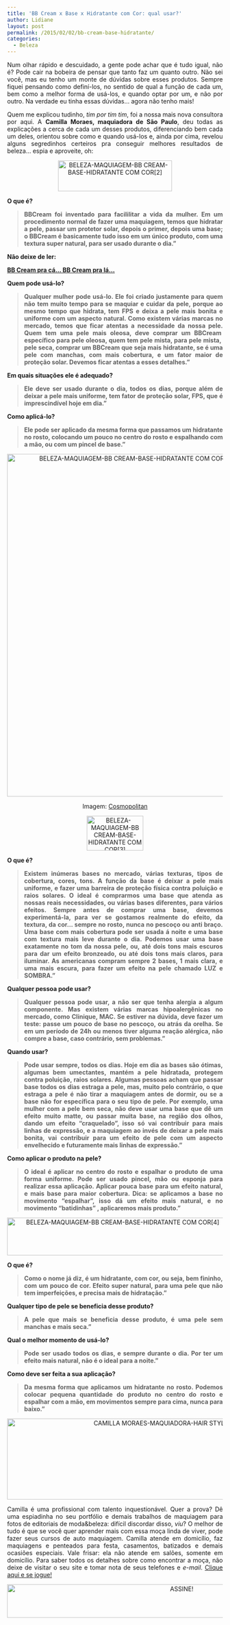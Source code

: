 ```yaml
---
title: 'BB Cream x Base x Hidratante com Cor: qual usar?'
author: Lidiane
layout: post
permalink: /2015/02/02/bb-cream-base-hidratante/
categories:
  - Beleza
---
```

<p align="justify">
  Num olhar rápido e descuidado, a gente pode achar que é tudo igual, não é? Pode cair na bobeira de pensar que tanto faz um quanto outro. Não sei você, mas eu tenho um monte de dúvidas sobre esses produtos. Sempre fiquei pensando como definí-los, no sentido de qual a função de cada um, bem como a melhor forma de usá-los, e quando optar por um, e não por outro. Na verdade eu tinha essas dúvidas… agora não tenho mais!
</p>

<p align="justify">
  Quem me explicou tudinho,<em> tim por tim tim</em>, foi a nossa mais nova consultora por aqui. A <strong>Camilla Moraes, maquiadora de São Paulo</strong>, deu todas as explicações a cerca de cada um desses produtos, diferenciando bem cada um deles, orientou sobre como e quando usá-los e, ainda por cima, revelou alguns segredinhos certeiros pra conseguir melhores resultados de beleza… espia e aproveite, oh:
</p>

<p align="center">
  <a href="https://www.trololodemulher.com.br/2015/01/BELEZA-MAQUIAGEM-BB-CREAM-BASE-HIDRATANTE-COM-COR2.png"><img class="alignnone size-full wp-image-10736" src="https://www.trololodemulher.com.br/2015/01/BELEZA-MAQUIAGEM-BB-CREAM-BASE-HIDRATANTE-COM-COR2.png" alt="BELEZA-MAQUIAGEM-BB CREAM-BASE-HIDRATANTE COM COR[2]" width="266" height="72" /></a>
</p>

<p align="justify">
  <strong>O que é?</strong>
</p>

> <p align="justify">
>   <strong>BBCream foi inventado para facililitar a vida da mulher. Em um procedimento normal de fazer uma maquiagem, temos que hidratar a pele, passar um protetor solar, depois o primer, depois uma base; o BBCream é basicamente tudo isso em um único produto, com uma textura super natural, para ser usado durante o dia.”</strong>
> </p>

<p align="justify">
  <strong>Não deixe de ler:</strong>
</p>

<p align="justify">
  <a href="http://www.trololodemulher.com.br/2013/07/22/bb-cream/" target="_blank" rel="noopener noreferrer"><strong>BB Cream pra cá… BB Cream pra lá…</strong></a>
</p>

<p align="justify">
  <strong>Quem pode usá-lo?</strong>
</p>

> <p align="justify">
>   <strong>Qualquer mulher pode usá-lo. Ele foi criado justamente para quem não tem muito tempo para se maquiar e cuidar da pele, porque ao mesmo tempo que hidrata, tem FPS e deixa a pele mais bonita e uniforme com um aspecto natural. Como existem várias marcas no mercado, temos que ficar atentas a necessidade da nossa pele. Quem tem uma pele mais oleosa, deve comprar um BBCream  específico para pele oleosa, quem tem pele mista, para pele mista,  pele seca, comprar um BBCream que seja mais hidratante, se é uma pele com manchas, com mais cobertura, e um fator maior de proteção solar. Devemos ficar atentas a esses detalhes.”</strong>
> </p>

<p align="justify">
  <strong>Em quais situações ele é adequado?</strong>
</p>

> <p align="justify">
>   <strong>Ele deve ser usado durante o dia, todos os dias, porque além de deixar a pele mais uniforme, tem fator de proteção solar, FPS, que é imprescindível hoje em dia.”</strong>
> </p>

<p align="justify">
  <strong>Como aplicá-lo?</strong>
</p>

> <p align="justify">
>   <strong>Ele pode ser aplicado da mesma forma que passamos um hidratante no rosto, colocando um pouco no centro do rosto e espalhando com a mão, ou com um pincel de base.”</strong>
> </p>

<p align="center">
  <a href="https://www.trololodemulher.com.br/2015/01/BELEZA-MAQUIAGEM-BB-CREAM-BASE-HIDRATANTE-COM-COR.jpg"><img class="alignnone size-full wp-image-10732" src="https://www.trololodemulher.com.br/2015/01/BELEZA-MAQUIAGEM-BB-CREAM-BASE-HIDRATANTE-COM-COR.jpg" alt="BELEZA-MAQUIAGEM-BB CREAM-BASE-HIDRATANTE COM COR" width="566" height="800" /></a>
</p>

<p align="center">
  Imagem: <a href="http://www.cosmopolitan.com/style-beauty/beauty/how-to/a32305/genius-concealer-hacks-every-woman-needs-to-know/" target="_blank" rel="noopener noreferrer">Cosmopolitan</a>
</p>

<p align="center">
  <a href="https://www.trololodemulher.com.br/2015/01/BELEZA-MAQUIAGEM-BB-CREAM-BASE-HIDRATANTE-COM-COR3.png"><img class="alignnone size-full wp-image-10737" src="https://www.trololodemulher.com.br/2015/01/BELEZA-MAQUIAGEM-BB-CREAM-BASE-HIDRATANTE-COM-COR3.png" alt="BELEZA-MAQUIAGEM-BB CREAM-BASE-HIDRATANTE COM COR[3]" width="132" height="81" /></a>
</p>

<p align="justify">
  <strong>O que é?</strong>
</p>

> <p align="justify">
>   <strong>Existem inúmeras bases no mercado, várias texturas, tipos de cobertura, cores, tons. A função da base é deixar a pele mais uniforme, e fazer uma barreira de proteção física contra poluição e raios solares. O ideal é comprarmos uma base que atenda as nossas reais necessidades, ou várias bases diferentes, para vários efeitos. Sempre antes de comprar uma base, devemos experimentá-la, para ver se gostamos realmente do efeito, da textura, da cor… sempre no rosto, nunca no pescoço ou anti braço. Uma base com mais cobertura pode ser usada á noite e uma base com textura mais leve durante o dia. Podemos usar uma base exatamente no tom da nossa pele, ou, até dois tons mais escuros para dar um efeito bronzeado, ou até dois tons mais claros, para iluminar. As americanas compram sempre 2 bases, 1 mais clara, e uma mais escura, para fazer um efeito na pele chamado LUZ e SOMBRA.”</strong>
> </p>

<p align="justify">
  <strong>Qualquer pessoa pode usar?</strong>
</p>

> <p align="justify">
>   <strong>Qualquer pessoa pode usar, a não ser que tenha alergia a algum componente. Mas existem várias marcas hipoalergênicas no mercado, como Clinique, MAC. Se estiver na dúvida, deve fazer um teste: passe um pouco de base no pescoço, ou atrás da orelha. Se em um período de 24h ou menos tiver alguma reação alérgica, não compre a base, caso contrário, sem problemas.”</strong>
> </p>

<p align="justify">
  <strong>Quando usar?</strong>
</p>

> <p align="justify">
>   <strong>Pode usar sempre, todos os dias. Hoje em dia as bases são ótimas, algumas bem umectantes, mantém a pele hidratada, protegem contra poluição, raios solares. Algumas pessoas acham que passar base todos os dias estraga a pele, mas, muito pelo contrário, o que estraga a pele é não tirar a maquiagem antes de dormir, ou se a base não for específica para o seu tipo de pele. Por exemplo, uma mulher com a pele bem seca, não deve usar uma base que dê um efeito muito matte, ou passar muita base, na região dos olhos, dando um efeito &#8220;craquelado&#8221;, isso só vai contribuir para mais linhas de expressão, e a maquiagem ao invés de deixar a pele mais bonita, vai contribuir para um efeito de pele com um aspecto envelhecido e futuramente mais linhas de expressão.”</strong>
> </p>

<p align="justify">
  <strong>Como aplicar o produto na pele?</strong>
</p>

> <p align="justify">
>   <strong>O ideal é aplicar no centro do rosto e espalhar o produto de uma forma uniforme. Pode ser usado pincel, mão ou esponja para realizar essa aplicação. Aplicar pouca base para um efeito natural, e mais base para maior cobertura. Dica: se aplicamos a base no movimento &#8220;espalhar&#8221;, isso dá um efeito mais natural, e no movimento &#8220;batidinhas&#8221; , aplicaremos mais produto.”</strong>
> </p>

<p align="center">
  <a href="https://www.trololodemulher.com.br/2015/01/BELEZA-MAQUIAGEM-BB-CREAM-BASE-HIDRATANTE-COM-COR4.png"><img class="alignnone size-full wp-image-10738" src="https://www.trololodemulher.com.br/2015/01/BELEZA-MAQUIAGEM-BB-CREAM-BASE-HIDRATANTE-COM-COR4.png" alt="BELEZA-MAQUIAGEM-BB CREAM-BASE-HIDRATANTE COM COR[4]" width="524" height="88" /></a>
</p>

<p align="justify">
  <strong>O que é?</strong>
</p>

> <p align="justify">
>   <strong>Como o nome já diz, é um hidratante, com cor, ou seja, bem fininho, com um pouco de cor. Efeito super natural, para uma pele que não tem imperfeições, e precisa mais de hidratação.”</strong>
> </p>

<p align="justify">
  <strong>Qualquer tipo de pele se beneficia desse produto?</strong>
</p>

> <p align="justify">
>   <strong>A pele que mais se beneficia desse produto, é uma pele sem manchas e mais seca.”</strong>
> </p>

<p align="justify">
  <strong>Qual o melhor momento de usá-lo?</strong>
</p>

> <p align="justify">
>   <strong>Pode ser usado todos os dias, e sempre durante o dia. Por ter um efeito mais natural, não é o ideal para a noite.”</strong>
> </p>

<p align="justify">
  <strong>Como deve ser feita a sua aplicação?</strong>
</p>

> <p align="justify">
>   <strong>Da mesma forma que aplicamos um hidratante no rosto. Podemos colocar pequena quantidade do produto no centro do rosto e espalhar com a mão, em movimentos sempre para cima, nunca para baixo.”</strong>
> </p>

<p align="center">
  <a href="https://www.trololodemulher.com.br/2015/01/CAMILLA-MORAES-MAQUIADORA-HAIR-STYLIST-SAO-PAULO.png"><img class="alignnone size-full wp-image-10734" src="https://www.trololodemulher.com.br/2015/01/CAMILLA-MORAES-MAQUIADORA-HAIR-STYLIST-SAO-PAULO.png" alt="CAMILLA MORAES-MAQUIADORA-HAIR STYLIST-SAO PAULO" width="800" height="189" /></a>
</p>

<p align="justify">
  Camilla é uma profissional com talento inquestionável. Quer a prova? Dê uma espiadinha no seu portfólio e demais trabalhos de maquiagem para fotos de editoriais de moda&beleza: difícil discordar disso, <em>viu</em>? O melhor de tudo é que se você quer aprender mais com essa moça linda de viver, pode fazer seus cursos de auto maquiagem. Camilla atende em domicílio, faz maquiagens e penteados para festa, casamentos, batizados e demais ocasiões especiais. Vale frisar: ela não atende em salões, somente em domicílio. Para saber todos os detalhes sobre como encontrar a moça, não deixe de visitar o seu site e tomar nota de seus telefones e <em>e-mail</em>. <a href="http://www.camillamoraesmake.com/" target="_blank" rel="noopener noreferrer">Clique aqui e se jogue!</a>
</p>

<p align="center">
  <a href="http://feedburner.google.com/fb/a/mailverify?uri=blogBichaFemea&loc=en_US" target="_blank" rel="noopener noreferrer"><img class="alignnone size-full wp-image-10439" src="https://www.trololodemulher.com.br/2014/09/ASSINE.png" alt="ASSINE!" width="800" height="78" /></a>
</p>

<p align="center">
  <p align="justify">